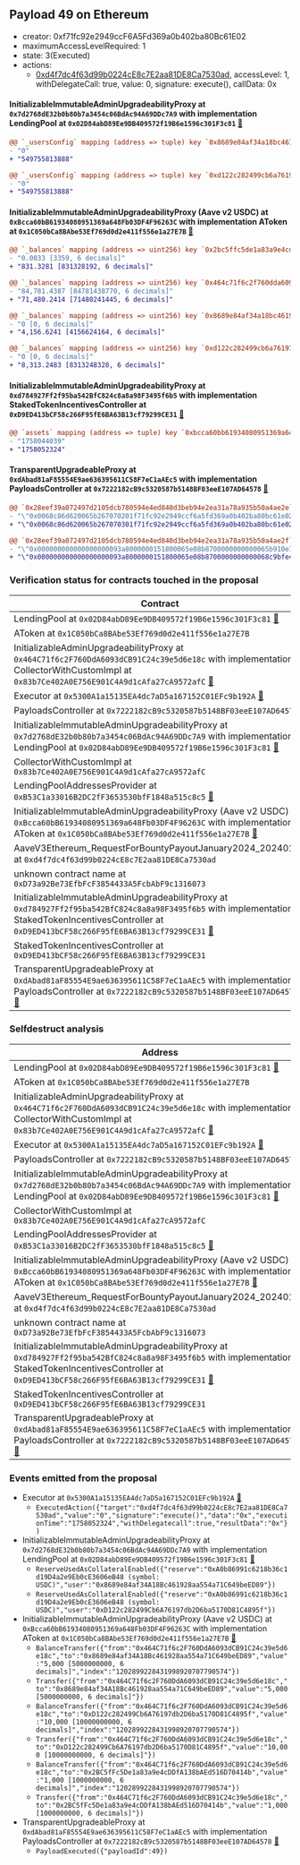 ## Payload 49 on Ethereum

- creator: 0xf71fc92e2949ccF6A5Fd369a0b402ba80Bc61E02
- maximumAccessLevelRequired: 1
- state: 3(Executed)
- actions:
  - [0xd4f7dc4f63d99b0224cE8c7E2aa81DE8Ca7530ad](https://etherscan.io/tx/0xd4f7dc4f63d99b0224cE8c7E2aa81DE8Ca7530ad), accessLevel: 1, withDelegateCall: true, value: 0, signature: execute(), callData: 0x

#### InitializableImmutableAdminUpgradeabilityProxy at `0x7d2768dE32b0b80b7a3454c06BdAc94A69DDc7A9` with implementation LendingPool at `0x02D84abD89Ee9DB409572f19B6e1596c301F3c81` [:ghost:](https://github.com/bgd-labs/aave-address-book  "AaveV2Ethereum.POOL")

```diff
@@ `_usersConfig` mapping (address => tuple) key `0x8689e84af34a18bc461928aa554a71c649beed89`.data @@
- "0"
+ "549755813888"

@@ `_usersConfig` mapping (address => tuple) key `0xd122c282499cb6a76197db2d6ba5170d81c4895f`.data @@
- "0"
+ "549755813888"

```
#### InitializableImmutableAdminUpgradeabilityProxy (Aave v2 USDC) at `0xBcca60bB61934080951369a648Fb03DF4F96263C` with implementation AToken at `0x1C050bCa8BAbe53Ef769d0d2e411f556e1a27E7B` [:ghost:](https://github.com/bgd-labs/aave-address-book  "AaveV2Ethereum.ASSETS.USDC.A_TOKEN")

```diff
@@ `_balances` mapping (address => uint256) key `0x2bc5ffc5de1a83a9e4cddfa138baed516d70414b` @@
- "0.0033 [3359, 6 decimals]"
+ "831.3281 [831328192, 6 decimals]"

@@ `_balances` mapping (address => uint256) key `0x464c71f6c2f760dda6093dcb91c24c39e5d6e18c` @@
- "84,781.4387 [84781438770, 6 decimals]"
+ "71,480.2414 [71480241445, 6 decimals]"

@@ `_balances` mapping (address => uint256) key `0x8689e84af34a18bc461928aa554a71c649beed89` @@
- "0 [0, 6 decimals]"
+ "4,156.6241 [4156624164, 6 decimals]"

@@ `_balances` mapping (address => uint256) key `0xd122c282499cb6a76197db2d6ba5170d81c4895f` @@
- "0 [0, 6 decimals]"
+ "8,313.2483 [8313248328, 6 decimals]"

```
#### InitializableImmutableAdminUpgradeabilityProxy at `0xd784927Ff2f95ba542BfC824c8a8a98F3495f6b5` with implementation StakedTokenIncentivesController at `0xD9ED413bCF58c266F95fE6BA63B13cf79299CE31` [:ghost:](https://github.com/bgd-labs/aave-address-book  "AaveV2Ethereum.DEFAULT_INCENTIVES_CONTROLLER")

```diff
@@ `assets` mapping (address => tuple) key `0xbcca60bb61934080951369a648fb03df4f96263c`.lastUpdateTimestamp @@
- "1758044039"
+ "1758052324"

```
#### TransparentUpgradeableProxy at `0xdAbad81aF85554E9ae636395611C58F7eC1aAEc5` with implementation PayloadsController at `0x7222182cB9c5320587b5148BF03eeE107AD64578` [:ghost:](https://github.com/bgd-labs/aave-address-book  "GovernanceV3Ethereum.PAYLOADS_CONTROLLER")

```diff
@@ `0x28eef39a072497d2105dcb780594e4ed840d3beb94e2ea31a78a935b50a4ae2e` raw  @@
- "\"0x0068c86d620065b267070201f71fc92e2949ccf6a5fd369a0b402ba80bc61e02\""
+ "\"0x0068c86d620065b267070301f71fc92e2949ccf6a5fd369a0b402ba80bc61e02\""

@@ `0x28eef39a072497d2105dcb780594e4ed840d3beb94e2ea31a78a935b50a4ae2f` raw  @@
- "\"0x000000000000000000093a8000000151800065e08b8700000000000065b910e7\""
+ "\"0x000000000000000000093a8000000151800065e08b8700000000000068c9bfe4\""

```
### Verification status for contracts touched in the proposal

| Contract | Status |
|---------|------------|
| LendingPool at `0x02D84abD89Ee9DB409572f19B6e1596c301F3c81` [:ghost:](https://github.com/bgd-labs/aave-address-book  "AaveV2Ethereum.POOL_IMPL") | Contract |
| AToken at `0x1C050bCa8BAbe53Ef769d0d2e411f556e1a27E7B` | Contract |
| InitializableAdminUpgradeabilityProxy at `0x464C71f6c2F760DdA6093dCB91C24c39e5d6e18c` with implementation CollectorWithCustomImpl at `0x83b7Ce402A0E756E901C4A9d1cAfa27cA9572afC` [:ghost:](https://github.com/bgd-labs/aave-address-book  "AaveV2Ethereum.COLLECTOR") | Contract |
| Executor at `0x5300A1a15135EA4dc7aD5a167152C01EFc9b192A` [:ghost:](https://github.com/bgd-labs/aave-address-book  "AaveV2Ethereum.POOL_ADMIN") | Contract |
| PayloadsController at `0x7222182cB9c5320587b5148BF03eeE107AD64578` | Contract |
| InitializableImmutableAdminUpgradeabilityProxy at `0x7d2768dE32b0b80b7a3454c06BdAc94A69DDc7A9` with implementation LendingPool at `0x02D84abD89Ee9DB409572f19B6e1596c301F3c81` [:ghost:](https://github.com/bgd-labs/aave-address-book  "AaveV2Ethereum.POOL") | Contract |
| CollectorWithCustomImpl at `0x83b7Ce402A0E756E901C4A9d1cAfa27cA9572afC` | Contract |
| LendingPoolAddressesProvider at `0xB53C1a33016B2DC2fF3653530bfF1848a515c8c5` [:ghost:](https://github.com/bgd-labs/aave-address-book  "AaveV2Ethereum.POOL_ADDRESSES_PROVIDER") | Contract |
| InitializableImmutableAdminUpgradeabilityProxy (Aave v2 USDC) at `0xBcca60bB61934080951369a648Fb03DF4F96263C` with implementation AToken at `0x1C050bCa8BAbe53Ef769d0d2e411f556e1a27E7B` [:ghost:](https://github.com/bgd-labs/aave-address-book  "AaveV2Ethereum.ASSETS.USDC.A_TOKEN") | Contract |
| AaveV3Ethereum_RequestForBountyPayoutJanuary2024_20240125 at `0xd4f7dc4f63d99b0224cE8c7E2aa81DE8Ca7530ad` | Contract |
| unknown contract name at `0xD73a92Be73EfbFcF3854433A5FcbAbF9c1316073` | EOA |
| InitializableImmutableAdminUpgradeabilityProxy at `0xd784927Ff2f95ba542BfC824c8a8a98F3495f6b5` with implementation StakedTokenIncentivesController at `0xD9ED413bCF58c266F95fE6BA63B13cf79299CE31` [:ghost:](https://github.com/bgd-labs/aave-address-book  "AaveV2Ethereum.DEFAULT_INCENTIVES_CONTROLLER") | Contract |
| StakedTokenIncentivesController at `0xD9ED413bCF58c266F95fE6BA63B13cf79299CE31` | Contract |
| TransparentUpgradeableProxy at `0xdAbad81aF85554E9ae636395611C58F7eC1aAEc5` with implementation PayloadsController at `0x7222182cB9c5320587b5148BF03eeE107AD64578` [:ghost:](https://github.com/bgd-labs/aave-address-book  "GovernanceV3Ethereum.PAYLOADS_CONTROLLER") | Contract |

### Selfdestruct analysis

| Address | Result |
|---------|------------|
| LendingPool at `0x02D84abD89Ee9DB409572f19B6e1596c301F3c81` [:ghost:](https://github.com/bgd-labs/aave-address-book  "AaveV2Ethereum.POOL_IMPL") | DelegateCall |
| AToken at `0x1C050bCa8BAbe53Ef769d0d2e411f556e1a27E7B` | Safe |
| InitializableAdminUpgradeabilityProxy at `0x464C71f6c2F760DdA6093dCB91C24c39e5d6e18c` with implementation CollectorWithCustomImpl at `0x83b7Ce402A0E756E901C4A9d1cAfa27cA9572afC` [:ghost:](https://github.com/bgd-labs/aave-address-book  "AaveV2Ethereum.COLLECTOR") | DelegateCall |
| Executor at `0x5300A1a15135EA4dc7aD5a167152C01EFc9b192A` [:ghost:](https://github.com/bgd-labs/aave-address-book  "AaveV2Ethereum.POOL_ADMIN") | DelegateCall |
| PayloadsController at `0x7222182cB9c5320587b5148BF03eeE107AD64578` | Safe |
| InitializableImmutableAdminUpgradeabilityProxy at `0x7d2768dE32b0b80b7a3454c06BdAc94A69DDc7A9` with implementation LendingPool at `0x02D84abD89Ee9DB409572f19B6e1596c301F3c81` [:ghost:](https://github.com/bgd-labs/aave-address-book  "AaveV2Ethereum.POOL") | DelegateCall |
| CollectorWithCustomImpl at `0x83b7Ce402A0E756E901C4A9d1cAfa27cA9572afC` | Safe |
| LendingPoolAddressesProvider at `0xB53C1a33016B2DC2fF3653530bfF1848a515c8c5` [:ghost:](https://github.com/bgd-labs/aave-address-book  "AaveV2Ethereum.POOL_ADDRESSES_PROVIDER") | DelegateCall |
| InitializableImmutableAdminUpgradeabilityProxy (Aave v2 USDC) at `0xBcca60bB61934080951369a648Fb03DF4F96263C` with implementation AToken at `0x1C050bCa8BAbe53Ef769d0d2e411f556e1a27E7B` [:ghost:](https://github.com/bgd-labs/aave-address-book  "AaveV2Ethereum.ASSETS.USDC.A_TOKEN") | DelegateCall |
| AaveV3Ethereum_RequestForBountyPayoutJanuary2024_20240125 at `0xd4f7dc4f63d99b0224cE8c7E2aa81DE8Ca7530ad` | Safe |
| unknown contract name at `0xD73a92Be73EfbFcF3854433A5FcbAbF9c1316073` | Empty |
| InitializableImmutableAdminUpgradeabilityProxy at `0xd784927Ff2f95ba542BfC824c8a8a98F3495f6b5` with implementation StakedTokenIncentivesController at `0xD9ED413bCF58c266F95fE6BA63B13cf79299CE31` [:ghost:](https://github.com/bgd-labs/aave-address-book  "AaveV2Ethereum.DEFAULT_INCENTIVES_CONTROLLER") | DelegateCall |
| StakedTokenIncentivesController at `0xD9ED413bCF58c266F95fE6BA63B13cf79299CE31` | Safe |
| TransparentUpgradeableProxy at `0xdAbad81aF85554E9ae636395611C58F7eC1aAEc5` with implementation PayloadsController at `0x7222182cB9c5320587b5148BF03eeE107AD64578` [:ghost:](https://github.com/bgd-labs/aave-address-book  "GovernanceV3Ethereum.PAYLOADS_CONTROLLER") | DelegateCall |

### Events emitted from the proposal

- Executor at `0x5300A1a15135EA4dc7aD5a167152C01EFc9b192A` [:ghost:](https://github.com/bgd-labs/aave-address-book  "AaveV2Ethereum.POOL_ADMIN")
  - `ExecutedAction({"target":"0xd4f7dc4f63d99b0224cE8c7E2aa81DE8Ca7530ad","value":"0","signature":"execute()","data":"0x","executionTime":"1758052324","withDelegatecall":true,"resultData":"0x"})`
- InitializableImmutableAdminUpgradeabilityProxy at `0x7d2768dE32b0b80b7a3454c06BdAc94A69DDc7A9` with implementation LendingPool at `0x02D84abD89Ee9DB409572f19B6e1596c301F3c81` [:ghost:](https://github.com/bgd-labs/aave-address-book  "AaveV2Ethereum.POOL")
  - `ReserveUsedAsCollateralEnabled({"reserve":"0xA0b86991c6218b36c1d19D4a2e9Eb0cE3606eB48 (symbol: USDC)","user":"0x8689e84af34A18Bc461928aa554a71C649beED89"})`
  - `ReserveUsedAsCollateralEnabled({"reserve":"0xA0b86991c6218b36c1d19D4a2e9Eb0cE3606eB48 (symbol: USDC)","user":"0xD122c282499Cb6A76197db2D6ba5170D81C4895f"})`
- InitializableImmutableAdminUpgradeabilityProxy (Aave v2 USDC) at `0xBcca60bB61934080951369a648Fb03DF4F96263C` with implementation AToken at `0x1C050bCa8BAbe53Ef769d0d2e411f556e1a27E7B` [:ghost:](https://github.com/bgd-labs/aave-address-book  "AaveV2Ethereum.ASSETS.USDC.A_TOKEN")
  - `BalanceTransfer({"from":"0x464C71f6c2F760DdA6093dCB91C24c39e5d6e18c","to":"0x8689e84af34A18Bc461928aa554a71C649beED89","value":"5,000 [5000000000, 6 decimals]","index":"1202899228431998920707790574"})`
  - `Transfer({"from":"0x464C71f6c2F760DdA6093dCB91C24c39e5d6e18c","to":"0x8689e84af34A18Bc461928aa554a71C649beED89","value":"5,000 [5000000000, 6 decimals]"})`
  - `BalanceTransfer({"from":"0x464C71f6c2F760DdA6093dCB91C24c39e5d6e18c","to":"0xD122c282499Cb6A76197db2D6ba5170D81C4895f","value":"10,000 [10000000000, 6 decimals]","index":"1202899228431998920707790574"})`
  - `Transfer({"from":"0x464C71f6c2F760DdA6093dCB91C24c39e5d6e18c","to":"0xD122c282499Cb6A76197db2D6ba5170D81C4895f","value":"10,000 [10000000000, 6 decimals]"})`
  - `BalanceTransfer({"from":"0x464C71f6c2F760DdA6093dCB91C24c39e5d6e18c","to":"0x2BC5fFc5De1a83a9e4cDDfA138bAEd516D70414b","value":"1,000 [1000000000, 6 decimals]","index":"1202899228431998920707790574"})`
  - `Transfer({"from":"0x464C71f6c2F760DdA6093dCB91C24c39e5d6e18c","to":"0x2BC5fFc5De1a83a9e4cDDfA138bAEd516D70414b","value":"1,000 [1000000000, 6 decimals]"})`
- TransparentUpgradeableProxy at `0xdAbad81aF85554E9ae636395611C58F7eC1aAEc5` with implementation PayloadsController at `0x7222182cB9c5320587b5148BF03eeE107AD64578` [:ghost:](https://github.com/bgd-labs/aave-address-book  "GovernanceV3Ethereum.PAYLOADS_CONTROLLER")
  - `PayloadExecuted({"payloadId":49})`
